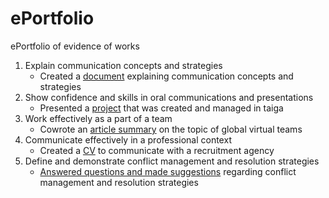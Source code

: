 # ePortfolio
ePortfolio of evidence of works
1. Explain communication concepts and strategies
    - Created a [document](Communication%20concepts%20and%20strategies.docx) explaining communication concepts and strategies 
2. Show confidence and skills in oral communications and presentations
    - Presented a [project](Jake%20Vanderkruk%20-%20ICT%20Project%20Management.docx) that was created and managed in taiga  
3. Work effectively as a part of a team
    - Cowrote an [article summary](Week%206%20writing%20mob.docx) on the topic of global virtual teams 
4. Communicate effectively in a professional context
    - Created a [CV](Jake%20Vanderkruk%20Hays%20CV.pdf) to communicate with a recruitment agency
5. Define and demonstrate conflict management and resolution strategies
    - [Answered questions and made suggestions](Wk4%20Conflict%20Scenario%20(2).docx) regarding conflict management and resolution strategies
